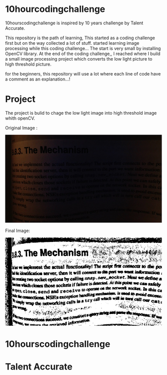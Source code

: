 # 10hourcodingchallenge


10hourscodingchallenge is inspired by 10 years challenge by Talent Accurate.
        
This repository is the path of learning, This started as a coding challenge first but on the way collected a lot of stuff. started learning image processing while this coding challenge... The start is very small by installing OpenCV library. At the end of the coding challenge,, I reached where I build a small image processing project which converts the low light picture to high threshold picture.

for the beginners, this repository will use a lot where each line of code have a comment as an explanation...!

# Project

 The project is bulid to chage the low light image into high threshold image whith openCV.
 
 
 Original Image :
 
 
  ![Original Image](./4.jpg)
   
 Final Image:
 
 
  ![Final Image](./finalImg.jpg)
   
   
   
# 10hourscodingchallenge
# Talent Accurate
